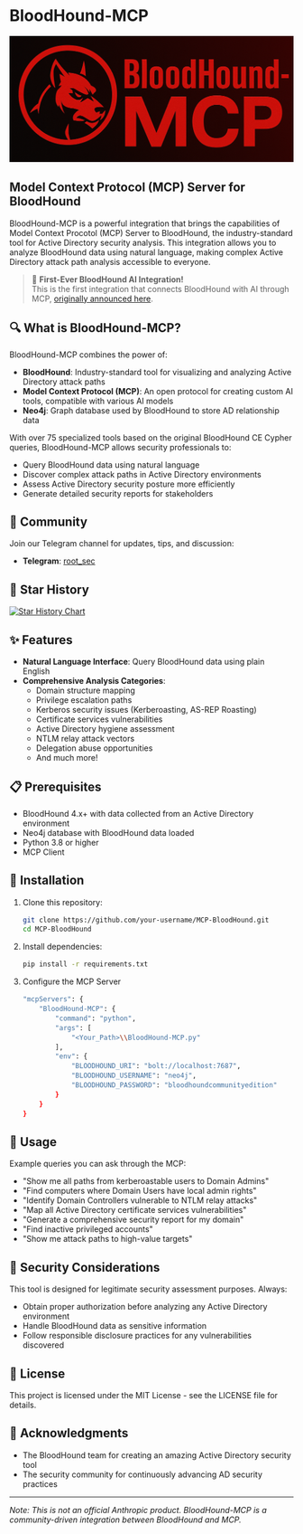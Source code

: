# BloodHound-MCP

![BloodHound-MCP](/images/BloodHound-MCP-Banner.png)

## Model Context Protocol (MCP) Server for BloodHound

BloodHound-MCP is a powerful integration that brings the capabilities of Model Context Procotol (MCP) Server to BloodHound, the industry-standard tool for Active Directory security analysis. This integration allows you to analyze BloodHound data using natural language, making complex Active Directory attack path analysis accessible to everyone.

> 🥇 **First-Ever BloodHound AI Integration!**  
> This is the first integration that connects BloodHound with AI through MCP, [originally announced here](https://www.linkedin.com/posts/mor-david-cyber_bloodhound-ai-cybersec-activity-7310921541213470721-N390).

## 🔍 What is BloodHound-MCP?

BloodHound-MCP combines the power of:
- **BloodHound**: Industry-standard tool for visualizing and analyzing Active Directory attack paths
- **Model Context Protocol (MCP)**: An open protocol for creating custom AI tools, compatible with various AI models
- **Neo4j**: Graph database used by BloodHound to store AD relationship data

With over 75 specialized tools based on the original BloodHound CE Cypher queries, BloodHound-MCP allows security professionals to:
- Query BloodHound data using natural language
- Discover complex attack paths in Active Directory environments
- Assess Active Directory security posture more efficiently
- Generate detailed security reports for stakeholders

## 📱 Community

Join our Telegram channel for updates, tips, and discussion:
- **Telegram**: [root_sec](https://t.me/root_sec)

## 🌟 Star History

[![Star History Chart](https://api.star-history.com/svg?repos=MorDavid/BloodHound-MCP-AI&type=Date)](https://www.star-history.com/#MorDavid/BloodHound-MCP-AI&Date)

## ✨ Features

- **Natural Language Interface**: Query BloodHound data using plain English
- **Comprehensive Analysis Categories**:
  - Domain structure mapping
  - Privilege escalation paths
  - Kerberos security issues (Kerberoasting, AS-REP Roasting)
  - Certificate services vulnerabilities
  - Active Directory hygiene assessment
  - NTLM relay attack vectors
  - Delegation abuse opportunities
  - And much more!

## 📋 Prerequisites

- BloodHound 4.x+ with data collected from an Active Directory environment
- Neo4j database with BloodHound data loaded
- Python 3.8 or higher
- MCP Client

## 🔧 Installation

1. Clone this repository:
   ```bash
   git clone https://github.com/your-username/MCP-BloodHound.git
   cd MCP-BloodHound
   ```

2. Install dependencies:
   ```bash
   pip install -r requirements.txt
   ```
3. Configure the MCP Server
    ```bash
    "mcpServers": {
        "BloodHound-MCP": {
            "command": "python",
            "args": [
                "<Your_Path>\\BloodHound-MCP.py"
            ],
            "env": {
                "BLOODHOUND_URI": "bolt://localhost:7687",
                "BLOODHOUND_USERNAME": "neo4j",
                "BLOODHOUND_PASSWORD": "bloodhoundcommunityedition"
            }
        }
    }
   ```
## 🚀 Usage

Example queries you can ask through the MCP:

- "Show me all paths from kerberoastable users to Domain Admins"
- "Find computers where Domain Users have local admin rights"
- "Identify Domain Controllers vulnerable to NTLM relay attacks"
- "Map all Active Directory certificate services vulnerabilities"
- "Generate a comprehensive security report for my domain"
- "Find inactive privileged accounts"
- "Show me attack paths to high-value targets"

## 🔐 Security Considerations

This tool is designed for legitimate security assessment purposes. Always:
- Obtain proper authorization before analyzing any Active Directory environment
- Handle BloodHound data as sensitive information
- Follow responsible disclosure practices for any vulnerabilities discovered

## 📜 License

This project is licensed under the MIT License - see the LICENSE file for details.

## 🙏 Acknowledgments

- The BloodHound team for creating an amazing Active Directory security tool
- The security community for continuously advancing AD security practices

---

*Note: This is not an official Anthropic product. BloodHound-MCP is a community-driven integration between BloodHound and MCP.* 
